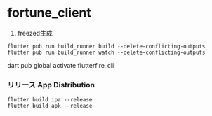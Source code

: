 # fortune_client

1. freezed生成

`flutter pub run build_runner build --delete-conflicting-outputs`
`flutter pub run build_runner watch --delete-conflicting-outputs`


dart pub global activate flutterfire_cli



### リリース App Distribution

`flutter build ipa --release`   
`flutter build apk --release`
